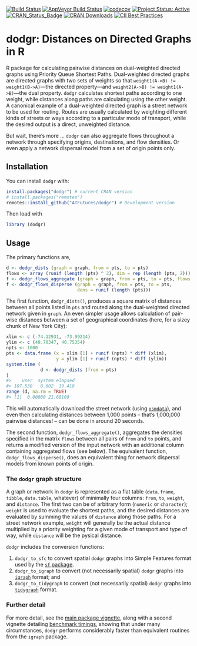 <!-- README.md is generated from README.Rmd. Please edit that file -->

[![Build
Status](https://travis-ci.org/ATFutures/dodgr.svg)](https://travis-ci.org/ATFutures/dodgr)
[![AppVeyor Build
Status](https://ci.appveyor.com/api/projects/status/github/ATFutures/dodgr?branch=master&svg=true)](https://ci.appveyor.com/project/ATFutures/dodgr)
[![codecov](https://codecov.io/gh/ATFutures/dodgr/branch/master/graph/badge.svg)](https://codecov.io/gh/ATFutures/dodgr)
[![Project Status:
Active](http://www.repostatus.org/badges/latest/active.svg)](http://www.repostatus.org/#active)
[![CRAN\_Status\_Badge](http://www.r-pkg.org/badges/version/dodgr)](https://cran.r-project.org/package=dodgr)
[![CRAN
Downloads](http://cranlogs.r-pkg.org/badges/grand-total/dodgr?color=orange)](https://cran.r-project.org/package=dodgr)
[![CII Best
Practices](https://bestpractices.coreinfrastructure.org/projects/1396/badge)](https://bestpractices.coreinfrastructure.org/projects/1396)

# dodgr: Distances on Directed Graphs in R

R package for calculating pairwise distances on dual-weighted directed
graphs using Priority Queue Shortest Paths. Dual-weighted directed
graphs are directed graphs with two sets of weights so that
`weight1(A->B) != weight1(B->A)`—the directed property—and
`weight2(A->B) != weight1(A->B)`—the dual property. `dodgr` calculates
shortest paths according to one weight, while distances along paths are
calculating using the other weight. A canonical example of a
dual-weighted directed graph is a street network to be used for routing.
Routes are usually calculated by weighting different kinds of streets or
ways according to a particular mode of transport, while the desired
output is a direct, unweighted distance.

But wait, there’s more … `dodgr` can also aggregate flows throughout a
network through specifying origins, destinations, and flow densities. Or
even apply a network dispersal model from a set of origin points only.

## Installation

You can install `dodgr` with:

``` r
install.packages("dodgr") # current CRAN version
# install.packages("remotes")
remotes::install_github("ATFutures/dodgr") # Development version
```

Then load with

``` r
library (dodgr)
```

## Usage

The primary functions are,

``` r
d <- dodgr_dists (graph = graph, from = pts, to = pts)
flows <- array (runif (length (pts) ^ 2), dim = rep (length (pts, 2)))
f <- dodgr_flows_aggregate (graph = graph, from = pts, to = pts, flows = flows)
f <- dodgr_flows_disperse (graph = graph, from = pts, to = pts,
                           dens = runif (length (pts)))
```

The first function, `dodgr_dists()`, produces a square matrix of
distances between all points listed in `pts` and routed along the
dual-weighted directed network given in `graph`. An even simpler usage
allows calculation of pair-wise distances between a set of geographical
coordinates (here, for a sizey chunk of New York City):

``` r
xlim <- c (-74.12931, -73.99214)
ylim <- c (40.70347, 40.75354)
npts <- 1000
pts <- data.frame (x = xlim [1] + runif (npts) * diff (xlim),
                   y = ylim [1] + runif (npts) * diff (ylim))
system.time (
             d <- dodgr_dists (from = pts)
)
#>    user  system elapsed
#> 107.530   0.602  19.418
range (d, na.rm = TRUE)
#> [1]  0.00000 21.68109
```

This will automatically download the street network (using
[`osmdata`](https://cran.r-project.org/package=osmdata)), and even then
calculating distances between 1,000 points – that’s 1,000,000 pairwise
distances\! – can be done in around 20 seconds.

The second function, `dodgr_flows_aggregate()`, aggregates the densities
specified in the matrix `flows` between all pairs of `from` and `to`
points, and returns a modified version of the input network with an
additional column containing aggregated flows (see below). The
equivalent function, `dodgr_flows_disperse()`, does an equivalent thing
for network dispersal models from known points of origin.

### The `dodgr` graph structure

A graph or network in `dodgr` is represented as a flat table
(`data.frame`, `tibble`, `data.table`, whatever) of minimally four
columns: `from`, `to`, `weight`, and `distance`. The first two can be of
arbitrary form (`numeric` or `character`); `weight` is used to evaluate
the shortest paths, and the desired distances are evaluated by summing
the values of `distance` along those paths. For a street network
example, `weight` will generally be the actual distance multiplied by a
priority weighting for a given mode of transport and type of way, while
`distance` will be the pysical distance.

`dodgr` includes the conversion functions:

1.  `dodgr_to_sfc` to convert spatial `dodgr` graphs into Simple
    Features format used by the [`sf`
    package](https://cran.r-project.org/package=sf).
2.  `dodgr_to_igraph` to convert (not necessarily spatial) `dodgr`
    graphs into [`igraph`](https://cran.r-project.org/package=igraph)
    format; and
3.  `dodgr_to_tidygraph` to convert (not necessarily spatial) `dodgr`
    graphs into
    [`tidygraph`](https://cran.r-project.org/package=tidygraph) format.

### Further detail

For more detail, see the [main package
vignette](https://atfutures.github.io/dodgr/articles/dodgr.html), along
with a second vignette detailing [benchmark
timings](https://atfutures.github.io/dodgr/articles/benchmark.html),
showing that under many circumstances, `dodgr` performs considerably
faster than equivalent routines from the `igraph` package.
